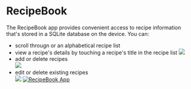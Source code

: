 # RecipeBook
The RecipeBook app provides convenient access to recipe information that's stored in a SQLite database on the device. You can:
- scroll througn or an alphabetical recipe list
- view a recipe's details by touching a recipe's title in the recipe list
          ![](https://i.imgur.com/8LHzouB.jpg)
- add or delete recipes\
          ![](https://i.imgur.com/FuwFqyh.jpg)
- edit or delete existing recipes\
          ![](https://i.imgur.com/ns0Yrvz.jpg)
[![RecipeBook App](https://i.imgur.com/yj1hp5Z.jpg)](https://www.youtube.com/watch?v=lWnNNlHOYjY)
